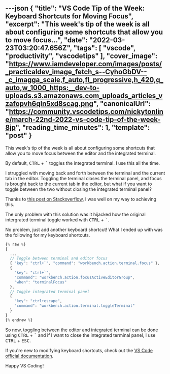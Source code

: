 ---json
{
  "title": "VS Code Tip of the Week: Keyboard Shortcuts for Moving Focus",
  "excerpt": "This week's tip of the week is all about configuring some shortcuts that allow you to move focus...",
  "date": "2022-03-23T03:20:47.656Z",
  "tags": [
    "vscode",
    "productivity",
    "vscodetips"
  ],
  "cover_image": "https://www.iamdeveloper.com/images/posts/_practicaldev_image_fetch_s--CyhoGbDV--_c_imagga_scale,f_auto,fl_progressive,h_420,q_auto,w_1000_https:__dev-to-uploads.s3.amazonaws.com_uploads_articles_vzafopvh6qln5xd8scag.png",
  "canonicalUrl": "https://community.vscodetips.com/nickytonline/march-22nd-2022-vs-code-tip-of-the-week-8jp",
  "reading_time_minutes": 1,
  "template": "post"
}
---

This week's tip of the week is all about configuring some shortcuts that allow you to move focus between the editor and the integrated terminal.

By default, <kbd>CTRL</kbd> + <kbd>`</kbd> toggles the integrated terminal. I use this all the time.

I struggled with moving back and forth between the terminal and the current tab in the editor. Toggling the terminal closes the terminal panel, and focus is brought back to the current tab in the editor, but what if you want to toggle between the two without closing the integrated terminal panel?

Thanks to [this post on Stackoverflow](https://stackoverflow.com/a/43012779/77814), I was well on my way to achieving this.

The only problem with this solution was it hijacked how the original intergrated terminal toggle worked with <kbd>CTRL</kbd> + <kbd>`</kbd>.

No problem, just add another keyboard shortcut! What I ended up with was the following for my keyboard shortcuts.

```javascript
{% raw %}
{
  ...
  // Toggle between terminal and editor focus
  { "key": "ctrl+`", "command": "workbench.action.terminal.focus" },
  {
    "key": "ctrl+`",
    "command": "workbench.action.focusActiveEditorGroup",
    "when": "terminalFocus"
  },
  // Toggle integrated terminal panel
  {
    "key": "ctrl+escape",
    "command": "workbench.action.terminal.toggleTerminal"
  }
}
{% endraw %}
```

So now, toggling between the editor and integrated terminal can be done using <kbd>CTRL</kbd> + <kbd>`</kbd> and if I want to close the integrated terminal panel, I use <kbd>CTRL</kbd> + <kbd>ESC</kbd>.

If you're new to modifying keyboard shortcuts, check out the [VS Code official documentation](https://code.visualstudio.com/docs/getstarted/keybindings).

Happy VS Coding!
